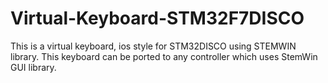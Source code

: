 # Virtual-Keyboard-STM32F7DISCO
This is a virtual keyboard, ios style for STM32DISCO using STEMWIN library. This keyboard can be ported to any controller which uses StemWin GUI library.
